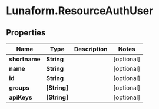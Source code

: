# Lunaform.ResourceAuthUser

## Properties
Name | Type | Description | Notes
------------ | ------------- | ------------- | -------------
**shortname** | **String** |  | [optional] 
**name** | **String** |  | [optional] 
**id** | **String** |  | [optional] 
**groups** | **[String]** |  | [optional] 
**apiKeys** | **[String]** |  | [optional] 


